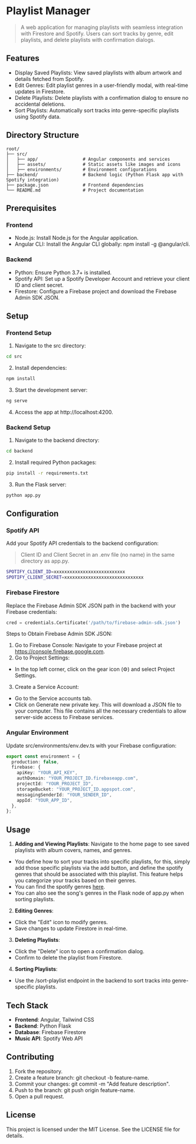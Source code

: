 # Playlist Manager
> A web application for managing playlists with seamless integration with Firestore and Spotify. Users can sort tracks by genre, edit playlists, and delete playlists with confirmation dialogs.

## Features
* Display Saved Playlists: View saved playlists with album artwork and details fetched from Spotify.
* Edit Genres: Edit playlist genres in a user-friendly modal, with real-time updates in Firestore.
* Delete Playlists: Delete playlists with a confirmation dialog to ensure no accidental deletions.
* Sort Playlists: Automatically sort tracks into genre-specific playlists using Spotify data.

## Directory Structure
```plain text
root/
├── src/
│   ├── app/                 # Angular components and services
│   ├── assets/              # Static assets like images and icons
│   ├── environments/        # Environment configurations
├── backend/                 # Backend logic (Python Flask app with Spotify integration)
├── package.json             # Frontend dependencies
└── README.md                # Project documentation
```

## Prerequisites
### Frontend
* Node.js: Install Node.js for the Angular application.
* Angular CLI: Install the Angular CLI globally: npm install -g @angular/cli.

### Backend
* Python: Ensure Python 3.7+ is installed.
* Spotify API: Set up a Spotify Developer Account and retrieve your client ID and client secret.
* Firestore: Configure a Firebase project and download the Firebase Admin SDK JSON.

## Setup
### Frontend Setup
1. Navigate to the src directory:
```bash
cd src
```
2. Install dependencies:
```bash
npm install
```
3. Start the development server:
```bash
ng serve
```
4. Access the app at http://localhost:4200.

### Backend Setup
1. Navigate to the backend directory:
```bash
cd backend
```
2. Install required Python packages:
```bash
pip install -r requirements.txt
```
3. Run the Flask server:
```bash
python app.py
```

## Configuration
### Spotify API
Add your Spotify API credentials to the backend configuration:
> Client ID and Client Secret in an .env file (no name) in the same directory as app.py.
```bash
SPOTIFY_CLIENT_ID=xxxxxxxxxxxxxxxxxxxxxxxxxxx
SPOTIFY_CLIENT_SECRET=xxxxxxxxxxxxxxxxxxxxxxxxxxxxxx
```

### Firebase Firestore
Replace the Firebase Admin SDK JSON path in the backend with your Firebase credentials:
```python
cred = credentials.Certificate('/path/to/firebase-admin-sdk.json')
```
Steps to Obtain Firebase Admin SDK JSON:
1. Go to Firebase Console: Navigate to your Firebase project at https://console.firebase.google.com.
2. Go to Project Settings:
* In the top left corner, click on the gear icon (⚙️) and select Project Settings.
3. Create a Service Account:
* Go to the Service accounts tab.
* Click on Generate new private key. This will download a JSON file to your computer. This file contains all the necessary credentials to allow server-side access to Firebase services.

### Angular Environment
Update src/environments/env.dev.ts with your Firebase configuration:
```typescript
export const environment = {
  production: false,
  firebase: {
    apiKey: "YOUR_API_KEY",
    authDomain: "YOUR_PROJECT_ID.firebaseapp.com",
    projectId: "YOUR_PROJECT_ID",
    storageBucket: "YOUR_PROJECT_ID.appspot.com",
    messagingSenderId: "YOUR_SENDER_ID",
    appId: "YOUR_APP_ID",
  },
};
```

## Usage
1. **Adding and Viewing Playlists**: Navigate to the home page to see saved playlists with album covers, names, and genres.
* You define how to sort your tracks into specific playlists, for this, simply add those specific playlists via the add button, and define the spotify genres that should be associated with this playlist. This feature helps you categorize your tracks based on their genres.
* You can find the spotify genres [here](https://gist.github.com/andytlr/4104c667a62d8145aa3a).
* You can also see the song's genres in the Flask node of app.py when sorting playlists.
2. **Editing Genres**:
* Click the "Edit" icon to modify genres.
* Save changes to update Firestore in real-time.
3. **Deleting Playlists**:
* Click the "Delete" icon to open a confirmation dialog.
* Confirm to delete the playlist from Firestore.
4. **Sorting Playlists**:
* Use the /sort-playlist endpoint in the backend to sort tracks into genre-specific playlists.

## Tech Stack
* **Frontend**: Angular, Tailwind CSS
* **Backend**: Python Flask
* **Database**: Firebase Firestore
* **Music API**: Spotify Web API

## Contributing
1. Fork the repository.
2. Create a feature branch: git checkout -b feature-name.
3. Commit your changes: git commit -m "Add feature description".
4. Push to the branch: git push origin feature-name.
5. Open a pull request.

## License
This project is licensed under the MIT License. See the LICENSE file for details.